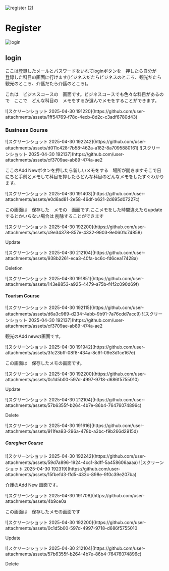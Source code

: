 
![register (2)](https://github.com/user-attachments/assets/5224e8ec-c057-4220-95a4-641cc94e89ef)
<h1>Register</h1>


![login](https://github.com/user-attachments/assets/d3066432-54ab-46ad-9dd7-343c26d307ce)
<h2>login</h2>
<p>ここは登録したメールとパスワードをいれてloginボタンを　押したら自分が　登録した科目の画面に行けます(ビジネスだたらビジネスのところ、観光だたら観光のところ、介護だたら介護のところ)。</p>

<P>これは　ビジネスコ－スの　画面です。ビジネスコ－スでも色々な科目があるので　ここで　どんな科目の　メモをするか選んでメモをすることができます。</P>
![スクリーンショット 2025-04-30 191220](https://github.com/user-attachments/assets/1ff54769-f78c-4ecb-8d2c-c3adf6780d43)
<h3>Business Course</h3>
![スクリーンショット 2025-04-30 192242](https://github.com/user-attachments/assets/d011c428-7b58-462a-a182-8a7095880161)
![スクリーンショット 2025-04-30 192137](https://github.com/user-attachments/assets/cf3709ae-ab89-474a-ae2
<p>ここのAdd Newボタンを押したら新しいメモをする　場所が開きますそこで日にちと手前とメモして科目を押したらどんな科目のどんなメモをしたすぐわかります。</p>
![スクリーンショット 2025-04-30 191403](https://github.com/user-attachments/assets/e0d6ad81-2e58-46df-b621-2d695d07227c)
<p>この画面は　保存した　メモの　画面です.ここメモをした時間違えたらupdate するとかいらない場合は 削除することができます</p>
![スクリーンショット 2025-04-30 192200](https://github.com/user-attachments/assets/c9e34378-857e-4332-9903-9e0601c74858)
<p>Update</p>
![スクリーンショット 2025-04-30 212104](https://github.com/user-attachments/assets/938b2261-eca3-40fa-bc6c-fd6cea17428a)
<p>Deletion</p>
![スクリーンショット 2025-04-30 191851](https://github.com/user-attachments/assets/143e8853-a925-4479-a75b-f4f2c090d69f)
<h4>Tourism Course</h4>
![スクリーンショット 2025-04-30 192115](https://github.com/user-attachments/assets/d6a3c989-d234-4abb-9b91-7a76cdd7acc9)
![スクリーンショット 2025-04-30 192137](https://github.com/user-attachments/assets/cf3709ae-ab89-474a-ae2
<p>観光のAdd newの画面です。</p>
![スクリーンショット 2025-04-30 191942](https://github.com/user-attachments/assets/3fc23bff-08f8-434a-8c9f-09e3d1ce167e)
<p>この画面は　保存したメモの画面です。</p>
![スクリーンショット 2025-04-30 192200](https://github.com/user-attachments/assets/0c1d5b00-597d-4997-9718-d686f5755010)
<p>Update</p>
![スクリーンショット 2025-04-30 212104](https://github.com/user-attachments/assets/57b6355f-b264-4b7e-86b4-76476074896c)
<p>Delete</p>
![スクリーンショット 2025-04-30 191616](https://github.com/user-attachments/assets/911fea93-296a-478b-a3bc-f9b266d2915d)
<h5>Caregiver Course</h5>
![スクリーンショット 2025-04-30 192242](https://github.com/user-attachments/assets/59d7a896-1924-4cc1-8dff-5a458606aaaa)
![スクリーンショット 2025-04-30 192319](https://github.com/user-attachments/assets/15fbefd3-ffd5-433c-898e-9f0c39e207ba)
<p>介護のAdd New 画面です。</p>
![スクリーンショット 2025-04-30 191708](https://github.com/user-attachments/assets/4b9ce0a
<p>この画面は　保存したメモの画面です</p>
![スクリーンショット 2025-04-30 192200](https://github.com/user-attachments/assets/0c1d5b00-597d-4997-9718-d686f5755010
<p>Update</p>
![スクリーンショット 2025-04-30 212104](https://github.com/user-attachments/assets/57b6355f-b264-4b7e-86b4-76476074896c)
<p>Delete</p> 


